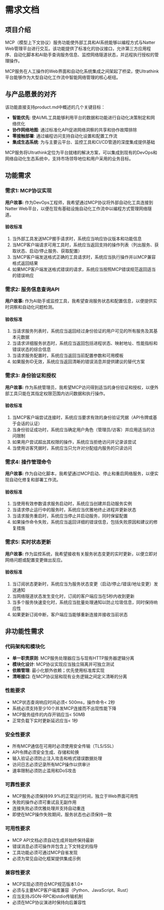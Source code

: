 # 需求文档

## 项目介绍

MCP（模型上下文协议）服务功能使外部工具和AI系统能够以编程方式与Natter Web管理平台进行交互。该功能提供了标准化的协议接口，允许第三方应用程序、自动化脚本和AI助手查询服务信息、监控网络隧道状态，并远程执行授权的管理操作。

MCP服务在人工操作的Web界面和自动化系统集成之间架起了桥梁，使Ultrathink平台能够作为大型自动化工作流中智能网络管理的核心枢纽。

## 与产品愿景的对齐

该功能直接支持product.md中概述的几个关键目标：

- **智能优先**: 使AI/ML工具能够利用平台的数据和功能进行自动化决策制定和网络优化
- **协作网络地图**: 通过标准化API促进网络洞察的共享和协作故障排除
- **零接触部署**: 通过编程访问支持自动化设置和配置工作流
- **集成生态系统**: 为与主要云平台、监控工具和CI/CD管道的深度集成提供基础

MCP服务将Ultrathink定位为平台就绪的解决方案，可以集成到现有的DevOps和网络自动化生态系统中，支持市场领导地位和用户采用的业务目标。

## 功能需求

### 需求1: MCP协议实现

**用户故事:** 作为DevOps工程师，我希望通过MCP协议将外部自动化工具连接到Natter Web平台，以便在现有基础设施自动化工作流中以编程方式管理网络隧道。

#### 验收标准

1. 当外部工具发送MCP握手请求时，系统应当响应协议版本和功能信息
2. 当MCP客户端请求可用工具时，系统应当返回支持的操作列表（列出服务、获取状态、启动/停止服务、获取配置）
3. 当MCP客户端发送格式正确的工具请求时，系统应当执行操作并以MCP兼容格式返回结果
4. 如果MCP客户端发送格式错误的请求，系统应当按照MCP错误规范返回适当的错误响应

### 需求2: 服务信息查询API

**用户故事:** 作为AI助手或监控工具，我希望查询服务状态和配置信息，以便提供实时洞察和自动化问题检测。

#### 验收标准

1. 当请求服务列表时，系统应当返回经过身份验证的用户可见的所有服务及其基本元数据
2. 当请求详细服务状态时，系统应当返回包括进程状态、映射地址、性能指标和错误状态的综合信息
3. 当请求服务配置时，系统应当返回当前配置参数和可用模板
4. 如果服务ID无效，系统应当返回清晰的错误消息并提供建议的替代方案

### 需求3: 身份验证和授权

**用户故事:** 作为系统管理员，我希望MCP访问得到适当的身份验证和授权，以便外部工具只能在其指定权限范围内访问数据和执行操作。

#### 验收标准

1. 当MCP客户端尝试连接时，系统应当要求有效的身份验证凭据（API令牌或基于会话的认证）
2. 当身份验证成功时，系统应当确定用户角色（管理员/访客）并应用适当的访问限制
3. 如果用户尝试超出其权限的操作，系统应当拒绝访问并记录该尝试
4. 当使用访客凭据时，系统应当只允许对分配组内服务的只读访问

### 需求4: 操作管理命令

**用户故事:** 作为自动化脚本，我希望通过MCP启动、停止和重启网络服务，以便实现自动化修复和部署工作流。

#### 验收标准

1. 当使用有效参数请求服务启动时，系统应当创建并启动服务实例
2. 当请求停止运行中的服务时，系统应当优雅地终止进程并更新状态
3. 当请求服务重启时，系统应当停止并启动服务，同时保留配置
4. 如果操作命令失败，系统应当返回详细的错误信息，包括失败原因和建议的修复措施

### 需求5: 实时状态更新

**用户故事:** 作为监控系统，我希望接收有关服务状态变更的实时更新，以便立即对网络问题或配置变更做出反应。

#### 验收标准

1. 当订阅状态更新时，系统应当为服务状态变更（启动/停止/错误/地址变更）发送通知
2. 当网络隧道状态发生变化时，订阅的客户端应当在5秒内收到更新
3. 当多个服务快速变化时，系统应当批量处理通知以防止垃圾信息，同时保持响应性
4. 如果更新订阅中断，客户端应当能够重新连接并接收当前状态

## 非功能性需求

### 代码架构和模块化
- **单一职责原则**: MCP服务处理器应当与现有HTTP服务器逻辑分离
- **模块化设计**: MCP协议实现应当独立隔离并可独立测试
- **依赖管理**: 最小化额外依赖；优先使用标准库实现
- **清晰接口**: 在MCP协议层和现有业务逻辑之间定义清晰的分离

### 性能要求
- MCP状态查询响应时间必须< 500ms，操作命令< 2秒
- 系统必须支持至少10个并发MCP连接而不出现性能下降
- MCP服务组件的内存开销应当< 50MB
- 正常负载下实时更新延迟应当< 1秒

### 安全性要求
- 所有MCP通信在可用时必须使用安全传输（TLS/SSL）
- API令牌必须安全生成、存储和轮换
- 输入验证必须防止注入攻击和格式错误数据处理
- 访问日志必须记录所有MCP操作以供审计
- 速率限制必须防止滥用和DoS攻击

### 可靠性要求
- MCP服务必须保持99.9%的正常运行时间，独立于Web界面可用性
- 失败的操作必须可重试且无副作用
- 连接失败必须优雅处理并支持自动重连
- 即使在MCP操作失败期间，服务状态也必须保持一致

### 可用性要求
- MCP API文档必须自动生成并始终保持最新
- 错误消息必须可操作并包含上下文特定的指导
- 工具功能必须可通过MCP自省发现
- 必须为常见自动化框架提供集成示例

### 兼容性要求
- MCP实现必须符合MCP规范版本1.0+
- 必须与主要MCP客户端库兼容（Python、JavaScript、Rust）
- 应当支持JSON-RPC和stdio传输机制
- 必须在MCP协议演进时保持向后兼容性